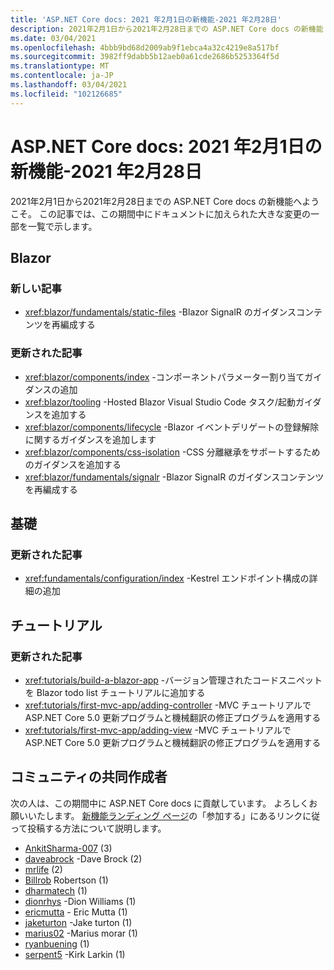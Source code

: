 ```yaml
---
title: 'ASP.NET Core docs: 2021 年2月1日の新機能-2021 年2月28日'
description: 2021年2月1日から2021年2月28日までの ASP.NET Core docs の新機能
ms.date: 03/04/2021
ms.openlocfilehash: 4bbb9bd68d2009ab9f1ebca4a32c4219e8a517bf
ms.sourcegitcommit: 3982ff9dabb5b12aeb0a61cde2686b5253364f5d
ms.translationtype: MT
ms.contentlocale: ja-JP
ms.lasthandoff: 03/04/2021
ms.locfileid: "102126685"
---
```

# <a name="aspnet-core-docs-whats-new-for-february-1-2021---february-28-2021"></a>ASP.NET Core docs: 2021 年2月1日の新機能-2021 年2月28日

2021年2月1日から2021年2月28日までの ASP.NET Core docs の新機能へようこそ。 この記事では、この期間中にドキュメントに加えられた大きな変更の一部を一覧で示します。

## <a name="blazor"></a>Blazor

### <a name="new-articles"></a>新しい記事

- <xref:blazor/fundamentals/static-files> -Blazor SignalR のガイダンスコンテンツを再編成する

### <a name="updated-articles"></a>更新された記事

- <xref:blazor/components/index> -コンポーネントパラメーター割り当てガイダンスの追加
- <xref:blazor/tooling> -Hosted Blazor Visual Studio Code タスク/起動ガイダンスを追加する
- <xref:blazor/components/lifecycle> -Blazor イベントデリゲートの登録解除に関するガイダンスを追加します
- <xref:blazor/components/css-isolation> -CSS 分離継承をサポートするためのガイダンスを追加する
- <xref:blazor/fundamentals/signalr> -Blazor SignalR のガイダンスコンテンツを再編成する

## <a name="fundamentals"></a>基礎

### <a name="updated-articles"></a>更新された記事

- <xref:fundamentals/configuration/index> -Kestrel エンドポイント構成の詳細の追加

## <a name="tutorials"></a>チュートリアル

### <a name="updated-articles"></a>更新された記事

- <xref:tutorials/build-a-blazor-app> -バージョン管理されたコードスニペットを Blazor todo list チュートリアルに追加する
- <xref:tutorials/first-mvc-app/adding-controller> -MVC チュートリアルで ASP.NET Core 5.0 更新プログラムと機械翻訳の修正プログラムを適用する
- <xref:tutorials/first-mvc-app/adding-view> -MVC チュートリアルで ASP.NET Core 5.0 更新プログラムと機械翻訳の修正プログラムを適用する

## <a name="community-contributors"></a>コミュニティの共同作成者

次の人は、この期間中に ASP.NET Core docs に貢献しています。 よろしくお願いいたします。 [新機能ランディング ページ](index.yml)の「参加する」にあるリンクに従って投稿する方法について説明します。

- [AnkitSharma-007](https://github.com/AnkitSharma-007) (3)
- [daveabrock](https://github.com/daveabrock) -Dave Brock (2)
- [mrlife](https://github.com/mrlife) (2)
- [Billrob](https://github.com/billrob) Robertson (1)
- [dharmatech](https://github.com/dharmatech) (1)
- [dionrhys](https://github.com/dionrhys) -Dion Williams (1)
- [ericmutta](https://github.com/ericmutta) - Eric Mutta (1)
- [jaketurton](https://github.com/jaketurton) -Jake turton (1)
- [marius02](https://github.com/marius02) -Marius morar (1)
- [ryanbuening](https://github.com/ryanbuening) (1)
- [serpent5](https://github.com/serpent5) -Kirk Larkin (1)
